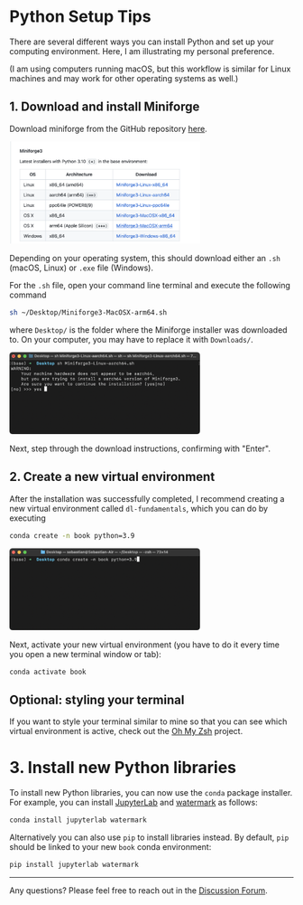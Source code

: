# Python Setup Tips



There are several different ways you can install Python and set up your computing environment. Here, I am illustrating my personal preference. 

(I am using computers running macOS, but this workflow is similar for Linux machines and may work for other operating systems as well.)



## 1. Download and install Miniforge

Download miniforge from the GitHub repository [here](https://github.com/conda-forge/miniforge).

<img src="figures/download.png" alt="download" style="zoom:33%;" />

Depending on your operating system, this should download either an `.sh` (macOS, Linux) or `.exe` file (Windows). 

For the `.sh` file, open your command line terminal and execute the following command

```bash
sh ~/Desktop/Miniforge3-MacOSX-arm64.sh
```

where `Desktop/` is the folder where the Miniforge installer was downloaded to. On your computer, you may have to replace it with `Downloads/`.

<img src="figures/miniforge-install.png" alt="miniforge-install" style="zoom:33%;" />

Next, step through the download instructions, confirming with "Enter".

## 2. Create a new virtual environment

After the installation was successfully completed, I recommend creating a new virtual environment called `dl-fundamentals`, which you can do by executing

```bash
conda create -n book python=3.9
```

<img src="figures/new-env.png" alt="new-env" style="zoom:33%;" />

Next, activate your new virtual environment (you have to do it every time you open a new terminal window or tab):

```bash
conda activate book
```



## Optional: styling your terminal

If you want to style your terminal similar to mine so that you can see which virtual environment is active,  check out the [Oh My Zsh](https://github.com/ohmyzsh/ohmyzsh) project.



# 3. Install new Python libraries



To install new Python libraries, you can now use the `conda` package installer. For example, you can install [JupyterLab](https://jupyter.org/install) and [watermark](https://github.com/rasbt/watermark) as follows:

```bash
conda install jupyterlab watermark
```



Alternatively you can also use `pip` to install libraries instead. By default, `pip` should be linked to your new `book` conda environment:

```bash
pip install jupyterlab watermark
```


---




Any questions? Please feel free to reach out in the [Discussion Forum](https://github.com/rasbt/MachineLearning-QandAI-book/discussions).